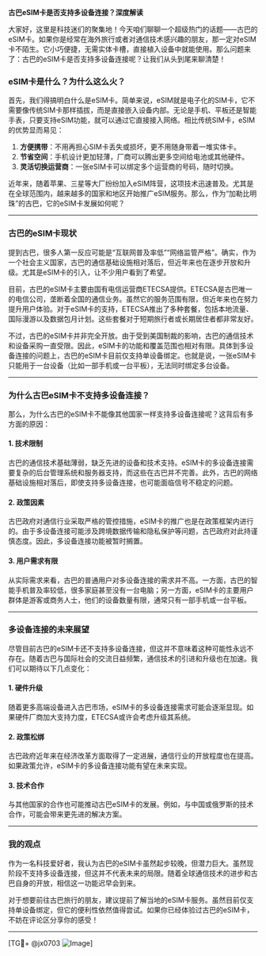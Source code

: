 **古巴eSIM卡是否支持多设备连接？深度解读**

大家好，这里是科技迷们的聚集地！今天咱们聊聊一个超级热门的话题——古巴的eSIM卡。如果你是经常在海外旅行或者对通信技术感兴趣的朋友，那一定对eSIM卡不陌生。它小巧便捷，无需实体卡槽，直接植入设备中就能使用。那么问题来了：古巴的eSIM卡是否支持多设备连接呢？让我们从头到尾来聊清楚！

### eSIM卡是什么？为什么这么火？

首先，我们得搞明白什么是eSIM卡。简单来说，eSIM就是电子化的SIM卡，它不需要像传统SIM卡那样插拔，而是直接嵌入设备内部。无论是手机、平板还是智能手表，只要支持eSIM功能，就可以通过它直接接入网络。相比传统SIM卡，eSIM的优势显而易见：

1. **方便携带**：不用再担心SIM卡丢失或损坏，更不用随身带着一堆实体卡。
2. **节省空间**：手机设计更加轻薄，厂商可以腾出更多空间给电池或其他硬件。
3. **灵活切换运营商**：一张eSIM卡可以绑定多个运营商的号码，随时切换。

近年来，随着苹果、三星等大厂纷纷加入eSIM阵营，这项技术迅速普及。尤其是在全球范围内，越来越多的国家和地区开始推广eSIM服务。那么，作为“加勒比明珠”的古巴，它的eSIM卡发展如何呢？

---

### 古巴的eSIM卡现状

提到古巴，很多人第一反应可能是“互联网普及率低”“网络监管严格”。确实，作为一个社会主义国家，古巴的通信基础设施相对落后，但近年来也在逐步开放和升级。尤其是eSIM卡的引入，让不少用户看到了希望。

目前，古巴的eSIM卡主要由国有电信运营商ETECSA提供。ETECSA是古巴唯一的电信公司，垄断着全国的通信业务。虽然它的服务范围有限，但近年来也在努力提升用户体验。对于eSIM卡的支持，ETECSA推出了多种套餐，包括本地流量、国际漫游以及数据包月计划。这些套餐对于短期旅行者或长期居住者都非常友好。

不过，古巴的eSIM卡并非完全开放。由于受到美国制裁的影响，古巴的通信技术和设备采购一直受限。因此，eSIM卡的功能和覆盖范围也相对有限。具体到多设备连接的问题上，古巴的eSIM卡目前仅支持单设备绑定。也就是说，一张eSIM卡只能用于一台设备（比如一部手机或一台平板），无法同时绑定多台设备。

---

### 为什么古巴eSIM卡不支持多设备连接？

那么，为什么古巴的eSIM卡不能像其他国家一样支持多设备连接呢？这背后有多方面的原因：

#### 1. 技术限制
古巴的通信技术基础薄弱，缺乏先进的设备和技术支持。eSIM卡的多设备连接需要复杂的后台管理系统和服务器支持，而这些在古巴并不完善。此外，古巴的网络基础设施相对落后，即使支持多设备连接，也可能面临信号不稳定的问题。

#### 2. 政策因素
古巴政府对通信行业采取严格的管控措施，eSIM卡的推广也是在政策框架内进行的。由于多设备连接可能涉及跨境数据传输和隐私保护等问题，古巴政府对此持谨慎态度。因此，多设备连接功能被暂时搁置。

#### 3. 用户需求有限
从实际需求来看，古巴的普通用户对多设备连接的需求并不高。一方面，古巴的智能手机普及率较低，很多家庭甚至没有一台电脑；另一方面，eSIM卡的主要用户群体是游客或商务人士，他们的设备数量有限，通常只有一部手机或一台平板。

---

### 多设备连接的未来展望

尽管目前古巴的eSIM卡还不支持多设备连接，但这并不意味着这种可能性永远不存在。随着古巴与国际社会的交流日益频繁，通信技术的引进和升级也在加速。我们可以期待以下几点变化：

#### 1. 硬件升级
随着更多高端设备进入古巴市场，eSIM卡的多设备连接需求可能会逐渐显现。如果硬件厂商加大支持力度，ETECSA或许会考虑升级其系统。

#### 2. 政策松绑
古巴政府近年来在经济改革方面取得了一定进展，通信行业的开放程度也在提高。如果政策允许，eSIM卡的多设备连接功能有望在未来实现。

#### 3. 技术合作
与其他国家的合作也可能推动古巴eSIM卡的发展。例如，与中国或俄罗斯的技术合作，可能会带来更先进的解决方案。

---

### 我的观点

作为一名科技爱好者，我认为古巴的eSIM卡虽然起步较晚，但潜力巨大。虽然现阶段不支持多设备连接，但这并不代表未来的局限。随着全球通信技术的进步和古巴自身的开放，相信这一功能迟早会到来。

对于想要前往古巴旅行的朋友，建议提前了解当地的eSIM卡服务。虽然目前仅支持单设备绑定，但它的便利性依然值得尝试。如果你已经体验过古巴的eSIM卡，不妨在评论区分享你的感受！

---

[TG💪+ @jx0703 ![Image](https://github.com/user-attachments/assets/dbca1d08-cadb-493c-b0ec-ad6f7a83f270)]